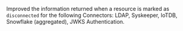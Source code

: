 Improved the information returned when a resource is marked as `disconnected` for the following Connectors: LDAP, Syskeeper, IoTDB, Snowflake (aggregated), JWKS Authentication.
